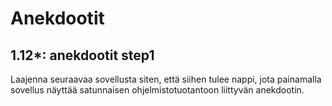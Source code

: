 # Anekdootit

## 1.12*: anekdootit step1

Laajenna seuraavaa sovellusta siten, että siihen tulee nappi, jota painamalla sovellus näyttää satunnaisen ohjelmistotuotantoon liittyvän anekdootin.